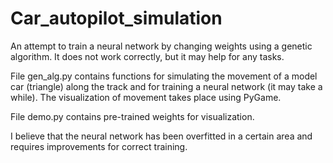 # Car_autopilot_simulation

An attempt to train a neural network by changing weights using a genetic algorithm. It does not work correctly, but it may help for any tasks.

File gen_alg.py contains functions for simulating the movement of a model car (triangle) along the track and for training a neural network (it may take a while). The visualization of movement takes place using PyGame.

File demo.py contains pre-trained weights for visualization.

I believe that the neural network has been overfitted in a certain area and requires improvements for correct training.
